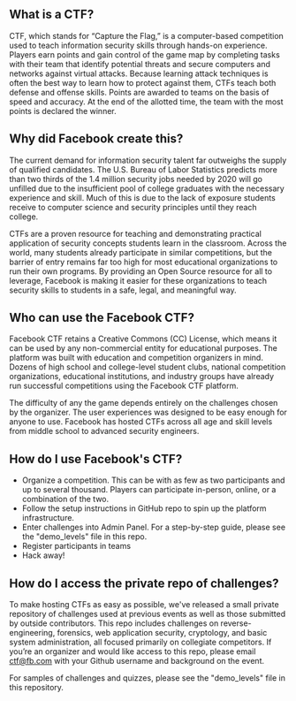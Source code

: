## What is a CTF? 

CTF, which stands for “Capture the Flag,” is a computer-based competition used to teach information security skills through hands-on experience. Players earn points and gain control of the game map by completing tasks with their team that identify potential threats and secure computers and networks against virtual attacks. Because learning attack techniques is often the best way to learn how to protect against them, CTFs teach both defense and offense skills. Points are awarded to teams on the basis of speed and accuracy. At the end of the allotted time, the team with the most points is declared the winner.

## Why did Facebook create this? 

The current demand for information security talent far outweighs the supply of qualified candidates. The U.S. Bureau of Labor Statistics predicts more than two thirds of the 1.4 million security jobs needed by 2020 will go unfilled due to the insufficient pool of college graduates with the necessary experience and skill. Much of this is due to the lack of exposure students receive to computer science and security principles until they reach college.  

CTFs are a proven resource for teaching and demonstrating practical application of security concepts students learn in the classroom. Across the world, many students already participate in similar competitions, but the barrier of entry remains far too high for most educational organizations to run their own programs. By providing an Open Source resource for all to leverage, Facebook is making it easier for these organizations to teach security skills to students in a safe, legal, and meaningful way. 

## Who can use the Facebook CTF?

Facebook CTF retains a Creative Commons (CC) License, which means it can be used by any non-commercial entity for educational purposes. The platform was built with education and competition organizers in mind. Dozens of high school and college-level student clubs, national competition organizations, educational institutions, and industry groups have already run successful competitions using the Facebook CTF platform. 

The difficulty of any the game depends entirely on the challenges chosen by the organizer. The user experiences was designed to be easy enough for anyone to use. Facebook has hosted CTFs across all age and skill levels from middle school to advanced security engineers. 

## How do I use Facebook's CTF?

* Organize a competition. This can be with as few as two participants and up to several thousand. Players can participate in-person, online, or a combination of the two. 
* Follow the setup instructions in GitHub repo to spin up the platform infrastructure. 
* Enter challenges into Admin Panel. For a step-by-step guide, please see the "demo_levels" file in this repo. 
* Register participants in teams
* Hack away!

## How do I access the private repo of challenges? 

To make hosting CTFs as easy as possible, we've released a small private repository of challenges used at previous events as well as those submitted by outside contributors. This repo includes challenges on reverse-engineering, forensics, web application security, cryptology, and basic system administration, all focused primarily on collegiate competitors. If you’re an organizer and would like access to this repo, please email ctf@fb.com with your Github username and background on the event.

For samples of challenges and quizzes, please see the "demo_levels" file in this repository.